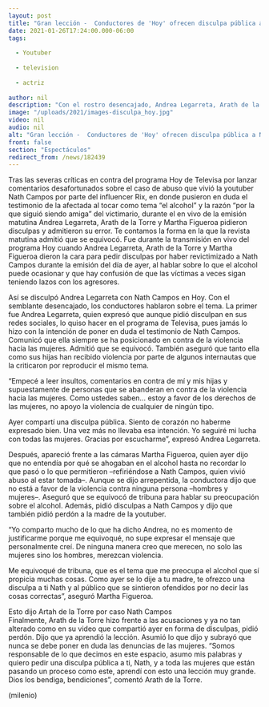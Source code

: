 ```yaml
---
layout: post
title: "Gran lección -  Conductores de 'Hoy' ofrecen disculpa pública a Nath Campos en vivo"
date: 2021-01-26T17:24:00.000-06:00
tags:
  
  - Youtuber
  
  - television
  
  - actriz
  
author: nil
description: "Con el rostro desencajado, Andrea Legarreta, Arath de la Torre y Martha Figueroa ofrecieron una disculpa pública a Nath Campos tras comentarios desafortunados; esto dijeron los conductores del programa Hoy de Televisa. "
image: "/uploads/2021/images-disculpa_hoy.jpg"
video: nil
audio: nil
alt: "Gran lección -  Conductores de 'Hoy' ofrecen disculpa pública a Nath Campos en vivo"
front: false
section: "Espectáculos"
redirect_from: /news/182439
---
```


Tras las severas críticas en contra del programa Hoy de Televisa por lanzar comentarios desafortunados sobre el caso de abuso que vivió la youtuber Nath Campos por parte del influencer Rix, en donde pusieron en duda el testimonio de la afectada al tocar como tema “el alcohol” y la razón “por la que siguió siendo amiga” del victimario, durante el en vivo de la emisión matutina Andrea Legarreta, Arath de la Torre y Martha Figueroa pidieron disculpas y admitieron su error. Te contamos la forma en la que la revista matutina admitió que se equivocó. Fue durante la transmisión en vivo del programa Hoy cuando Andrea Legarreta, Arath de la Torre y Martha Figueroa dieron la cara para pedir disculpas por haber revictimizado a Nath Campos durante la emisión del día de ayer, al hablar sobre lo que el alcohol puede ocasionar y que hay confusión de que las víctimas a veces sigan teniendo lazos con los agresores. 

Así se disculpó Andrea Legarreta con Nath Campos en Hoy.
Con el semblante desencajado, los conductores hablaron sobre el tema. La primer fue Andrea Legarreta, quien expresó que aunque pidió disculpan en sus redes sociales, lo quiso hacer en el programa de Televisa, pues jamás lo hizo con la intención de poner en duda el testimonio de Nath Campos. Comunicó que ella siempre se ha posicionado en contra de la violencia hacia las mujeres. Admitió que se equivocó. También aseguró que tanto ella como sus hijas han recibido violencia por parte de algunos internautas que la criticaron por reproducir el mismo tema.

“Empecé a leer insultos, comentarios en contra de mí y mis hijas y supuestamente de personas que se abanderan en contra de la violencia hacia las mujeres. Como ustedes saben… estoy a favor de los derechos de las mujeres, no apoyo la violencia de cualquier de ningún tipo. 

Ayer compartí una disculpa pública. Siento de corazón no haberme expresado bien. Una vez más no llevaba esa intención. Yo seguiré mi lucha con todas las mujeres. Gracias por escucharme”, expresó Andrea Legarreta. 

Después, apareció frente a las cámaras Martha Figueroa, quien ayer dijo que no entendía por qué se ahogaban en el alcohol hasta no recordar lo que pasó o lo que permitieron –refiriéndose a Nath Campos, quien vivió abuso al estar tomada–. Aunque se dijo arrepentida, la conductora dijo que no está a favor de la violencia contra ninguna persona –hombres y mujeres–. Aseguró que se equivocó de tribuna para hablar su preocupación sobre el alcohol. Además, pidió disculpas a Nath Campos y dijo que también pidió perdón a la madre de la youtuber. 

“Yo comparto mucho de lo que ha dicho Andrea, no es momento de justificarme porque me equivoqué, no supe expresar el mensaje que personalmente creí. De ninguna manera creo que merecen, no solo las mujeres sino los hombres, merezcan violencia. 

Me equivoqué de tribuna, que es el tema que me preocupa el alcohol que sí propicia muchas cosas. Como ayer se lo dije a tu madre, te ofrezco una disculpa a ti Nath y al público que se sintieron ofendidos por no decir las cosas correctas”, aseguró Martha Figueroa. 

Esto dijo Artah de la Torre por caso Nath Campos  
Finalmente, Arath de la Torre hizo frente a las acusaciones y ya no tan alterado como en su video que compartió ayer en forma de disculpas, pidió perdón. Dijo que ya aprendió la lección. Asumió lo que dijo y subrayó que nunca se debe poner en duda las denuncias de las mujeres. 
“Somos responsable de lo que decimos en este espacio, asumo mis palabras y quiero pedir una disculpa pública a ti, Nath, y a toda las mujeres que están pasando un proceso como este, aprendí con esto una lección muy grande. Dios los bendiga, bendiciones”, comentó Arath de la Torre. 

(milenio)